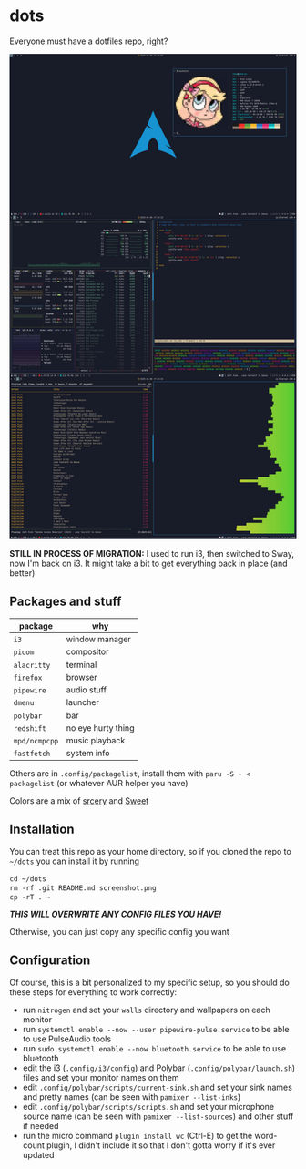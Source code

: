 # dots
Everyone must have a dotfiles repo, right?

![screenshot](https://raw.githubusercontent.com/PowerMan2206/dots/master/screenshot.png)

**STILL IN PROCESS OF MIGRATION:** I used to run i3, then switched to Sway, now I'm back on i3. It might take a bit to get everything back in place (and better)

## Packages and stuff

package       | why
--------------|--------------
`i3`          | window manager
`picom`       | compositor
`alacritty`   | terminal
`firefox`     | browser
`pipewire`    | audio stuff
`dmenu`       | launcher
`polybar`     | bar
`redshift`    | no eye hurty thing
`mpd/ncmpcpp` | music playback
`fastfetch`   | system info

Others are in `.config/packagelist`, install them with `paru -S - < packagelist` (or whatever AUR helper you have)

Colors are a mix of [srcery](https://srcery.sh) and [Sweet](https://github.com/EliverLara/Sweet)

## Installation

You can treat this repo as your home directory, so if you cloned the repo to `~/dots` you can install it by running

```
cd ~/dots
rm -rf .git README.md screenshot.png
cp -rT . ~
```

***THIS WILL OVERWRITE ANY CONFIG FILES YOU HAVE!***

Otherwise, you can just copy any specific config you want

## Configuration

Of course, this is a bit personalized to my specific setup, so you should do these steps for everything to work correctly:

- run `nitrogen` and set your `walls` directory and wallpapers on each monitor
- run `systemctl enable --now --user pipewire-pulse.service` to be able to use PulseAudio tools
- run `sudo systemctl enable --now bluetooth.service` to be able to use bluetooth
- edit the i3 (`.config/i3/config`) and Polybar (`.config/polybar/launch.sh`) files and set your monitor names on them
- edit `.config/polybar/scripts/current-sink.sh` and set your sink names and pretty names (can be seen with `pamixer --list-inks`)
- edit `.config/polybar/scripts/scripts.sh` and set your microphone source name (can be seen with `pamixer --list-sources`) and other stuff if needed
- run the micro command `plugin install wc` (Ctrl-E) to get the word-count plugin, I didn't include it so that I don't gotta worry if it's ever updated
